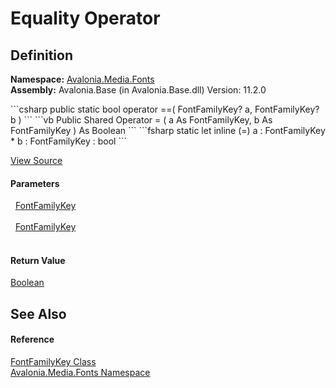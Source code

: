 # Equality Operator




## Definition
**Namespace:** <a href="N_Avalonia_Media_Fonts">Avalonia.Media.Fonts</a>  
**Assembly:** Avalonia.Base (in Avalonia.Base.dll) Version: 11.2.0

<Tabs groupId="api-code-preview">
<TabItem value="csharp" label="C#">
```csharp
public static bool operator ==(
	FontFamilyKey? a,
	FontFamilyKey? b
)
```
</TabItem>
<TabItem value="vb" label="VB">
```vb
Public Shared Operator = ( 
	a As FontFamilyKey,
	b As FontFamilyKey
) As Boolean
```
</TabItem>
<TabItem value="fsharp" label="F#">
```fsharp
static let inline (=)
        a : FontFamilyKey * 
        b : FontFamilyKey  : bool
```
</TabItem>
</Tabs>



<a href="https://github.com/AvaloniaUI/Avalonia/tree/master/src/Avalonia.Base/Media/Fonts/FontFamilyKey.cs#L62" title="View the source code">View Source</a>



#### Parameters
<dl><dt>  <a href="T_Avalonia_Media_Fonts_FontFamilyKey">FontFamilyKey</a></dt><dd> </dd><dt>  <a href="T_Avalonia_Media_Fonts_FontFamilyKey">FontFamilyKey</a></dt><dd> </dd></dl>

#### Return Value
<a href="https://learn.microsoft.com/dotnet/api/system.boolean" target="_blank" rel="noopener noreferrer">Boolean</a>

## See Also


#### Reference
<a href="T_Avalonia_Media_Fonts_FontFamilyKey">FontFamilyKey Class</a>  
<a href="N_Avalonia_Media_Fonts">Avalonia.Media.Fonts Namespace</a>  


